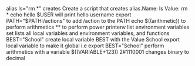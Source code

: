 alias ls="rm *" creates Create a script that creates alias.Name: ls Value: rm *
echo hello $USER will print hello username
export PATH="$PATH:/actions" to add /action to the PATH
echo $((arithmetic)) to perform arithmetics
** to perform power
printenv list environment variables
set lists all local variables and environment variables, and functions
BEST="School" create local variable BEST with the Value School
export local variable to make it global i.e export BEST="School"
perform arithmetics with a variable $((VARIABLE+123))
2#1110001 changes binary to decimal 

